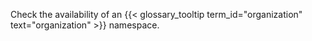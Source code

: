 Check the availability of an {{< glossary_tooltip term_id="organization" text="organization" >}} namespace.
